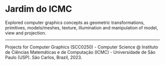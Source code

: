 # Jardim do ICMC

Explored computer graphics concepts as geometric transformations, primitives, models/meshes, texture, illumination and manipulation of model, view and projection.

---

Projects for Computer Graphics (SCC0250) - Computer Science @ Instituto de Ciências Matemáticas e de Computação (ICMC) - Universidade de São Paulo (USP). São Carlos, Brazil, 2023.
